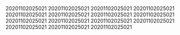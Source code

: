20201102025021
20201102025021
20201102025021
20201102025021
20201102025021
20201102025021
20201102025021
20201102025021
20201102025021
20201102025021
20201102025021
20201102025021
20201102025021
20201102025021
20201102025021
